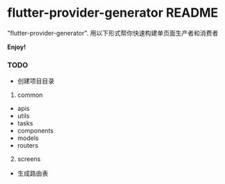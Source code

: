 # flutter-provider-generator README

"flutter-provider-generator". 
用以下形式帮你快速构建单页面生产者和消费者

**Enjoy!**


### TODO
- 创建项目目录
 1. common
  - apis
  - utils
  - tasks
  - components
  - models
  - routers

 2. screens
 
- 生成路由表